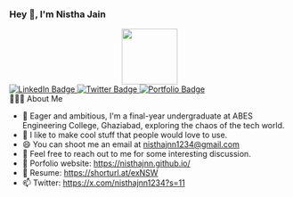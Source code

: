 ### Hey 👋, I'm Nistha Jain
<div id="header" align="center">
  <img src="https://media.giphy.com/media/M9gbBd9nbDrOTu1Mqx/giphy.gif" width="100"/>
</div>
<div id="badges">
  <a href="https://www.linkedin.com/in/nistha-jain-701582202/">
    <img src="https://img.shields.io/badge/LinkedIn-blue?style=for-the-badge&logo=linkedin&logoColor=white" alt="LinkedIn Badge"/>
  </a>
  <a href="https://x.com/nisthajnn1234?s=11">
    <img src="https://img.shields.io/badge/Twitter-blue?style=for-the-badge&logo=twitter&logoColor=white" alt="Twitter Badge"/>
  </a>
    <a href="https://nisthajnn.github.io/">
    <img src="https://img.shields.io/badge/Portfolio-red?style=for-the-badge&logo=Portfolio&logoColor=white" alt="Portfolio Badge"/>
  </a>
</div>
👨🏻‍💻  About Me

- 🔭 Eager and ambitious, I'm a final-year undergraduate at ABES Engineering College, Ghaziabad, exploring the chaos of the tech world. 
- 🌱 I like to make cool stuff that people would love to use.
- 😄 You can shoot me an email at nisthajnn1234@gmail.com
- 👯 Feel free to reach out to me for some interesting discussion.
- 🤔 Porfolio website: https://nisthajnn.github.io/
- 💬 Resume: https://shorturl.at/exNSW
- 📫 Twitter: https://x.com/nisthajnn1234?s=11

